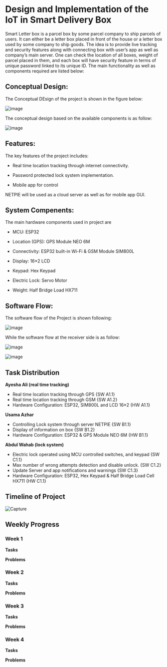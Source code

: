 # Design and Implementation of the IoT in Smart Delivery Box #

Smart Letter box is a parcel box by some parcel company to ship parcels of users. It can either be a letter box placed in front of the house or a letter box used by some company to ship goods. The idea is to provide live tracking and security features along with connecting box with user’s app as well as company’s main server. One can check the location of all boxes, weight of parcel placed in them, and each box will have security feature in terms of unique password linked to its unique ID. The main functionality as well as components required are listed below:

## Conceptual Design: ##

The Conceptual DEsign of the project is shown in the figure below:

![image](https://user-images.githubusercontent.com/100766772/158037560-96014433-83dc-48c6-b398-9446f60d45cd.png)

The conceptual design based on the available components is as follow:

![image](https://user-images.githubusercontent.com/100766772/158037634-5eda56de-da57-4891-90a1-5c8977086eca.png)

## Features: ##

The key features of the project includes:

- Real time location tracking through internet connectivity.

- Password protected lock system implementation.

- Mobile app for control 

NETPIE will be used as a cloud server as well as for mobile app GUI.

## System Compenents: ##

The main hardware components used in project are

- MCU: ESP32 
 
- Location (GPS): GPS Module NEO 6M 
 
- Connectivity: ESP32 built-in Wi-Fi & GSM Module SIM800L
 
- Display: 16*2 LCD

- Keypad: Hex Keypad 
 
- Electric Lock: Servo Motor 
 
- Weight: Half Bridge Load HX711 
 
## Software Flow: ##

The software flow of the Project is shown following:

![image](https://user-images.githubusercontent.com/100766772/158037506-70935154-fb8e-4f35-b959-eacff436c228.png)

While the software flow at the receiver side is as follow:

![image](https://user-images.githubusercontent.com/100766772/158037520-d6427623-2e90-489e-9fc5-155297fd33e1.png)

![image](https://user-images.githubusercontent.com/76215573/161125659-017c62ef-82f3-42c6-8773-1cd7be89d360.png)

## Task Distribution ##

**Ayesha Ali (real time tracking)**
- Real time location tracking through GPS {SW A1.1} 
- Real time location tracking through GSM  {SW A1.2}
- Hardware Configuration: ESP32, SIM800L and LCD 16*2 {HW A1.1}

**Usama Azhar**
- Controlling Lock system through server NETPIE {SW B1.1}
- Display of information on box {SW B1.2}
- Hardware Configuration: ESP32 & GPS Module NEO 6M {HW B1.1}

**Abdul Wahab (lock system)**
- Electric lock operated using MCU controlled switches, and keypad  {SW C1.1}
- Max number of wrong attempts detection and disable unlock. {SW C1.2}
- Update Server and app notifications and warnings {SW C1.3}
- Hardware Configuration: ESP32, Hex Keypad & Half Bridge Load Cell HX711 {HW C1.1}


## Timeline of Project ##

![Capture](https://user-images.githubusercontent.com/76215573/161126190-c3a1eae7-1f7e-4066-ad62-5c64d6290205.JPG)

## Weekly Progress ##

### Week 1 ###

**Tasks**

**Problems**

### Week 2 ###

**Tasks**

**Problems**

### Week 3 ###

**Tasks**

**Problems**

### Week 4 ###

**Tasks**

**Problems**




